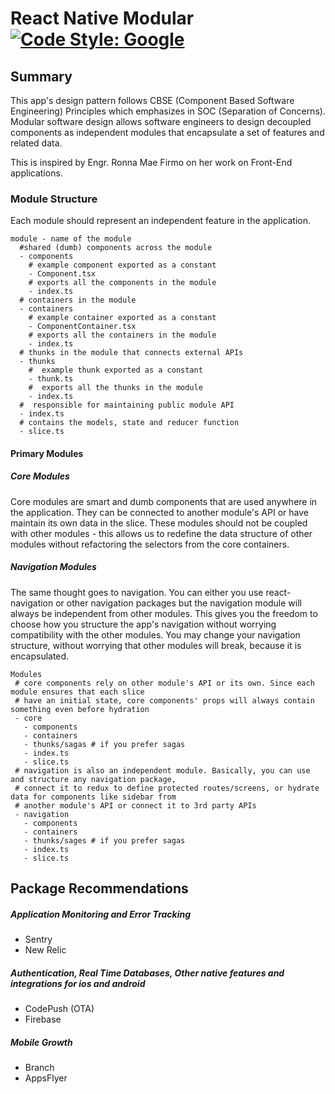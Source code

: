 
# React Native Modular [![Code Style: Google](https://img.shields.io/badge/code%20style-google-blueviolet.svg)](https://github.com/google/gts)

##  Summary

This app's design pattern follows CBSE (Component Based Software Engineering) Principles which emphasizes in SOC (Separation of Concerns). Modular software design allows software engineers to design decoupled components as independent modules that encapsulate a set of features and related data.

This is inspired by Engr. Ronna Mae Firmo on her work on Front-End applications.

### Module Structure

Each module should represent an independent feature in the application.

```
module - name of the module
  #shared (dumb) components across the module
  - components
    # example component exported as a constant
    - Component.tsx
    # exports all the components in the module
    - index.ts
  # containers in the module
  - containers
    # example container exported as a constant
    - ComponentContainer.tsx
    # exports all the containers in the module
    - index.ts
  # thunks in the module that connects external APIs
  - thunks
    #  example thunk exported as a constant
    - thunk.ts
    #  exports all the thunks in the module
    - index.ts
  #  responsible for maintaining public module API
  - index.ts
  # contains the models, state and reducer function
  - slice.ts
```

#### Primary Modules

##### Core Modules

Core modules are smart and dumb components that are used anywhere in the application. They can be connected to another module's API or have maintain its own data in the slice. These modules should not be coupled with other modules - this allows us to redefine the data structure of other modules without refactoring the selectors from the core containers.

##### Navigation Modules

The same thought goes to navigation. You can either you use react-navigation or other navigation packages but the navigation module will always be independent from other modules. This gives you the freedom to choose how you structure the app's navigation without worrying compatibility with the other modules. You may change your navigation structure, without worrying that other modules will break, because it is encapsulated.

```
Modules
 # core components rely on other module's API or its own. Since each module ensures that each slice
 # have an initial state, core components' props will always contain something even before hydration
 - core
   - components
   - containers
   - thunks/sagas # if you prefer sagas
   - index.ts
   - slice.ts
 # navigation is also an independent module. Basically, you can use and structure any navigation package,
 # connect it to redux to define protected routes/screens, or hydrate data for components like sidebar from
 # another module's API or connect it to 3rd party APIs
 - navigation
   - components
   - containers
   - thunks/sages # if you prefer sagas
   - index.ts
   - slice.ts
```

## Package Recommendations

##### Application Monitoring and Error Tracking

- Sentry
- New Relic

##### Authentication, Real Time Databases, Other native features and integrations for ios and android

- CodePush (OTA)
- Firebase

##### Mobile Growth

- Branch
- AppsFlyer

